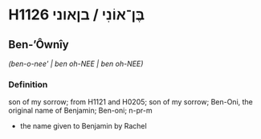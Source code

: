 # H1126 בֶּן־אוֹנִי / בןאוני

## Ben-ʼÔwnîy

_(ben-o-nee' | ben oh-NEE | ben oh-NEE)_

### Definition

son of my sorrow; from H1121 and H0205; son of my sorrow; Ben-Oni, the original name of Benjamin; Ben-oni; n-pr-m

- the name given to Benjamin by Rachel

